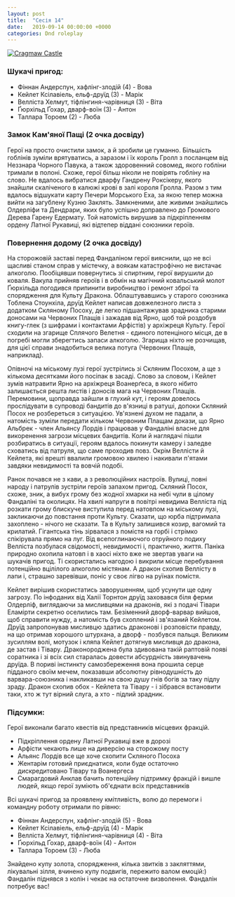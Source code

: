 ```yaml
---
layout: post
title:  "Сесія 14"
date:   2019-09-14 00:00:00 +0000
categories: Dnd roleplay
---
```


[![Cragmaw Castle](https://i.pinimg.com/564x/09/04/33/090433340709c6eacf3de1c77e7c522c.jpg)](https://www.youtube.com/watch?v=U_YIbilsAgU)

### Шукачі пригод:
* Фіннан Андерспун, хафлінг-злодій (4) - Вова
* Кейлет Ксілавіель, ельф-друїд (3) - Марік
* Велліста Хелмут, тіфлінгиня-чарівниця (3) - Віта
* Ґюрхільд Ґохар, дварф-воїн (3) - Антон
* Таллара Тороем (2) - Люба

### Замок Кам'яної Пащі (2 очка досвіду)
Герої на просто очистили замок, а й зробили це гуманно. Більшість гоблінів зуміли врятуватись, а заразом і їх король Гролл з посланцем від Неззнара Чорного Павука, а також здоровенний совомед, якого гобліни тримали в полоні. Схоже, герої більш ніколи не повірять гобліну на слово. Не вдалось вибратися дварфу Гандрену Роксікеру, якого знайшли скаліченого в калюжі крові в залі короля Гролла. Разом з тим вдалось відшукати карту Печери Морського Еха, за якою тепер можна вийти на загублену Кузню Заклять. Замкненими, але живими знайшлись Олдерліфи та Дендрари, яких було успішно доправлено до Громового Дерева Гарену Едермату. Той натомість вирушив за підкріпленням ордену Латної Рукавиці, які відтепер віддані союзники героїв.

### Повернення додому (2 очка досвіду)
На сторожовій заставі перед Фандаліном герої вияснили, що не всі щасливі станом справ у містечку, а воякам катастрофічно не вистачає алкоголю. Пообіцявши повернутись зі спиртним, герої вирушили до коваля. Вакула прийняв героїв і в обмін на магічний ковальський молот Ґюрхільда погодився припинити виробництво і ремонт зброї та спорядження для Культу Дракона. Облаштувавшись у старого союзника Тоблена Стоунхіла, друїд Кейлет написав довжелезного листа з додатком Скляному Посоху, де легко підшантажував зрадника старими доносами на Червоних Плащів і зажадав від Ярно, щоб той роздобув книгу-глек (з шифрами і контактами Арфістів) у архіжреця Культу. Герої сходили на згарище Сплячого Велетня - єдиного потенціного місця, де в погребі могли зберегтись запаси алкоголю. Згарища ніхто не розчищав, для цієї справи знадобиться велика потуга (Червоних Плащів, наприклад).

Опівночі на міському лузі герої зустрілись зі Скляним Посохом, а ще з кількома десятками його посіпак в засаді. Слово за словом, і Кейлет зумів натравити Ярно на архіжреця Воанерґеса, в якого нібито залишається решта листів і доносів мага на Червоних Плащів. Перемовини, щоправда зайшли в глухий кут, і героям довелось прослідувати в супроводі бандитів до в'язниці в ратуші, допоки Скляний Посох не розбереться з ситуацією. Ув'язнені духом не падали, а натомість зуміли передати кільком Червоним Плащам докази, що Ярно Альбрек - член Альянсу Лордів і працював у Фандаліні власне для викоренення загрози місцевих бандитів. Коли й наглядачі пішли розбиратись в ситуації, героям вдалось покинути камеру і заледве сховатись від патруля, що саме проходив повз. Окрім Веллісти й Кейлета, які врешті ввалили громовою хвилею і накивали п'ятами завдяки невидимості та вовчій подобі.

Ранок почався не з кави, а з революційних настроїв. Вулиці, повні народу і патрулів зустріли героїв запахом пригод. Скляний Посох, схоже, зник, а вибух грому без жодної хмарки на небі чули в цілому Фандаліні та околицях. На хвилі напруги в повітрі невидима Велліста під розкати грому блискуче виступила перед натовпом на міському лузі, закликаючи до повстання проти Культу. Сказати, що юрба підтримала захоплено - нічого не сказати. Та в Культу залишився козир, вагомий та крилатий. Гігантська тінь зірвалася з помістя на горбі і стрімко спікірувала прямо на луг. Від всепоглинаючого отруйного подиху Велліста позбулася свідомості, невидимості і, практично, життя. Паніка природно охопила натовп і в хаосі ніхто вже не звертав уваги на шукачів пригод. Ті скористались нагодою і викрили місце перебування потенційно вцілілого алкоголю містянам. А дракон схопив Веллісту в лапи і, страшно заревівши, поніс у своє лігво на руїнах помістя.

Кейлет вирішив скористатись заворушенням, щоб усунути ще одну загрозу. По інфоданих від Халії Торнтон друїд заховався біля ферми Олдерліф, виглядаючи за мисливцями на драконів, які з подачі Тівари Еламірти секретно оселились там. Безіменний дворф-варвар вийшов, щоб справити нужду, а натомість був схоплений і зв'язаний Кейлетом. Друїд запропонував мисливцю здатись драконові і розповісти правду, на що отримав хорошого штурхана, а дворф - позбувся пальця. Великим зусиллям волі, мотузок і кляпа Кейлет дотягнув мисливця до дракона, де застав і Тівару. Драконороджена була здивована такій раптовій появі соратника і зі всіх сил старалась довести абсурдність звинувачень друїда. В пориві інстинкту самозбереження вона прошила серце підданого своїм мечем, показавши абсолютну рівнодушність до варвара-союзника і накликавши на свою душу гнів богів за таку підлу зраду. Дракон схопив обох - Кейлета та Тівару - і зібрався встановити таки, хто ж тут вірний слуга, а хто - підлий зрадник.

### Підсумки:
Герої виконали багато квестів від представників місцевих фракцій.
* Підкріплення ордену Латної Рукавиці вже в дорозі
* Арфісти чекають лише на диверсію на сторожому посту
* Альянс Лордів все ще хоче схопити Скляного Посоха
* Жентарім готовий приєднатися, коли буде остаточно дискредитовано Тівару та Воанергеса
* Смарагдовий Анклав бачить потенційну підтримку фракцій і вишле людей, якщо герої зуміють об'єднати всіх представників

Всі шукачі пригод за проявлену кмітливість, волю до перемоги і командну роботу отримали по рівню:
* Фіннан Андерспун, хафлінг-злодій (5) - Вова
* Кейлет Ксілавіель, ельф-друїд (4) - Марік
* Велліста Хелмут, тіфлінгиня-чарівниця (4) - Віта
* Ґюрхільд Ґохар, дварф-воїн (4) - Антон
* Таллара Тороем (3) - Люба

Знайдено купу золота, спорядження, кілька звитків з закляттями, лікувальні зілля, вчинено купу подвигів, пережито валом емоцій:) Фандалін піднявся з колін і чекає на остаточне визволення. Фандалін потребує вас!
